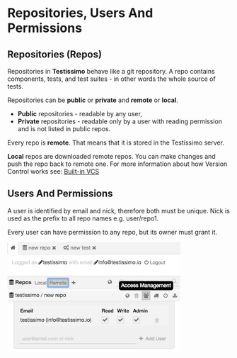 # Repositories, Users And Permissions

## Repositories (Repos)

Repositories in **Testissimo** behave like a git repository. A repo contains components, tests, and test suites - in other words the whole source of tests. 

Repositories can be **public** or **private** and **remote** or **local**. 
- **Public** repositories - readable by any user,
- **Private** repositories - readable only by a user with reading permission and is not listed in public repos. 

Every repo is **remote**. That means that it is stored in the Testissimo server. 

**Local** repos are downloaded remote repos. You can make changes and push the repo back to remote one. For more information about how Version Control works see: [Built-in VCS](#/documentation/documentation/built-in-vcs)

## Users And Permissions

A user is identified by email and nick, therefore both must be unique. Nick is used as the prefix to all repo names e.g. user/repo1. 

Every user can have permission to any repo, but its owner must grant it.

![](/documentation/images/permissions.png)
